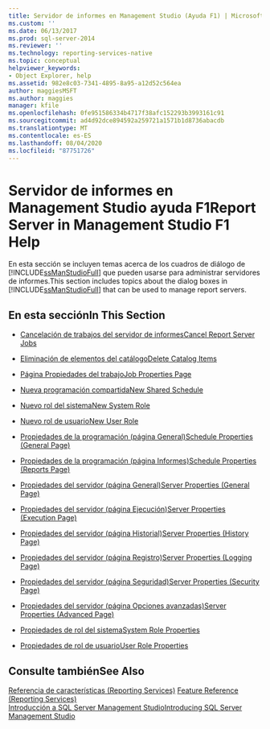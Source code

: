 ```yaml
---
title: Servidor de informes en Management Studio (Ayuda F1) | Microsoft Docs
ms.custom: ''
ms.date: 06/13/2017
ms.prod: sql-server-2014
ms.reviewer: ''
ms.technology: reporting-services-native
ms.topic: conceptual
helpviewer_keywords:
- Object Explorer, help
ms.assetid: 982e8c03-7341-4895-8a95-a12d52c564ea
author: maggiesMSFT
ms.author: maggies
manager: kfile
ms.openlocfilehash: 0fe951586334b4717f38afc152293b3993161c91
ms.sourcegitcommit: ad4d92dce894592a259721a1571b1d8736abacdb
ms.translationtype: MT
ms.contentlocale: es-ES
ms.lasthandoff: 08/04/2020
ms.locfileid: "87751726"
---
```

# <a name="report-server-in-management-studio-f1-help"></a><span data-ttu-id="4692b-102">Servidor de informes en Management Studio ayuda F1</span><span class="sxs-lookup"><span data-stu-id="4692b-102">Report Server in Management Studio F1 Help</span></span>
  <span data-ttu-id="4692b-103">En esta sección se incluyen temas acerca de los cuadros de diálogo de [!INCLUDE[ssManStudioFull](../../includes/ssmanstudiofull-md.md)] que pueden usarse para administrar servidores de informes.</span><span class="sxs-lookup"><span data-stu-id="4692b-103">This section includes topics about the dialog boxes in [!INCLUDE[ssManStudioFull](../../includes/ssmanstudiofull-md.md)] that can be used to manage report servers.</span></span>  
  
## <a name="in-this-section"></a><span data-ttu-id="4692b-104">En esta sección</span><span class="sxs-lookup"><span data-stu-id="4692b-104">In This Section</span></span>  
  
-   [<span data-ttu-id="4692b-105">Cancelación de trabajos del servidor de informes</span><span class="sxs-lookup"><span data-stu-id="4692b-105">Cancel Report Server Jobs</span></span>](cancel-report-server-jobs-management-studio.md)  
  
-   [<span data-ttu-id="4692b-106">Eliminación de elementos del catálogo</span><span class="sxs-lookup"><span data-stu-id="4692b-106">Delete Catalog Items</span></span>](delete-catalog-items-management-studio.md)  
  
-   [<span data-ttu-id="4692b-107">Página Propiedades del trabajo</span><span class="sxs-lookup"><span data-stu-id="4692b-107">Job Properties Page</span></span>](job-properties-management-studio.md)  
  
-   [<span data-ttu-id="4692b-108">Nueva programación compartida</span><span class="sxs-lookup"><span data-stu-id="4692b-108">New Shared Schedule</span></span>](new-shared-schedule-management-studio.md)  
  
-   [<span data-ttu-id="4692b-109">Nuevo rol del sistema</span><span class="sxs-lookup"><span data-stu-id="4692b-109">New System Role</span></span>](new-system-role-management-studio.md)  
  
-   [<span data-ttu-id="4692b-110">Nuevo rol de usuario</span><span class="sxs-lookup"><span data-stu-id="4692b-110">New User Role</span></span>](new-user-role-management-studio.md)  
  
-   [<span data-ttu-id="4692b-111">Propiedades de la programación (página General)</span><span class="sxs-lookup"><span data-stu-id="4692b-111">Schedule Properties (General Page)</span></span>](schedule-properties-general-page.md)  
  
-   [<span data-ttu-id="4692b-112">Propiedades de la programación (página Informes)</span><span class="sxs-lookup"><span data-stu-id="4692b-112">Schedule Properties (Reports Page)</span></span>](schedule-properties-reports-page.md)  
  
-   [<span data-ttu-id="4692b-113">Propiedades del servidor (página General)</span><span class="sxs-lookup"><span data-stu-id="4692b-113">Server Properties (General Page)</span></span>](report-server-properties-general-page.md)  
  
-   [<span data-ttu-id="4692b-114">Propiedades del servidor (página Ejecución)</span><span class="sxs-lookup"><span data-stu-id="4692b-114">Server Properties (Execution Page)</span></span>](server-properties-execution-page.md)  
  
-   [<span data-ttu-id="4692b-115">Propiedades del servidor (página Historial)</span><span class="sxs-lookup"><span data-stu-id="4692b-115">Server Properties (History Page)</span></span>](server-properties-history-page.md)  
  
-   [<span data-ttu-id="4692b-116">Propiedades del servidor (página Registro)</span><span class="sxs-lookup"><span data-stu-id="4692b-116">Server Properties (Logging Page)</span></span>](server-properties-logging-page.md)  
  
-   [<span data-ttu-id="4692b-117">Propiedades del servidor (página Seguridad)</span><span class="sxs-lookup"><span data-stu-id="4692b-117">Server Properties (Security Page)</span></span>](server-properties-security-page-reporting-services.md)  
  
-   [<span data-ttu-id="4692b-118">Propiedades del servidor (página Opciones avanzadas)</span><span class="sxs-lookup"><span data-stu-id="4692b-118">Server Properties (Advanced Page)</span></span>](server-properties-advanced-page-reporting-services.md)  
  
-   [<span data-ttu-id="4692b-119">Propiedades de rol del sistema</span><span class="sxs-lookup"><span data-stu-id="4692b-119">System Role Properties</span></span>](system-role-properties-management-studio.md)  
  
-   [<span data-ttu-id="4692b-120">Propiedades de rol de usuario</span><span class="sxs-lookup"><span data-stu-id="4692b-120">User Role Properties</span></span>](user-role-properties-management-studio.md)  
  
## <a name="see-also"></a><span data-ttu-id="4692b-121">Consulte también</span><span class="sxs-lookup"><span data-stu-id="4692b-121">See Also</span></span>  
 <span data-ttu-id="4692b-122">[Referencia de características (Reporting Services)](../feature-reference-reporting-services.md) </span><span class="sxs-lookup"><span data-stu-id="4692b-122">[Feature Reference (Reporting Services)](../feature-reference-reporting-services.md) </span></span>  
 [<span data-ttu-id="4692b-123">Introducción a SQL Server Management Studio</span><span class="sxs-lookup"><span data-stu-id="4692b-123">Introducing SQL Server Management Studio</span></span>](../../ssms/sql-server-management-studio-ssms.md)  
  
  
